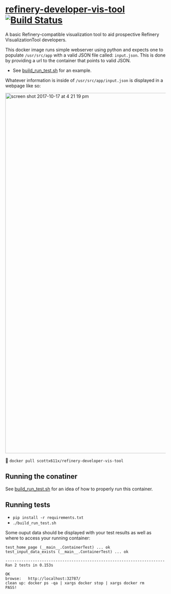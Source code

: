 # [refinery-developer-vis-tool](https://hub.docker.com/r/scottx611x/refinery-developer-vis-tool/) [![Build Status](https://travis-ci.org/refinery-platform/refinery-developer-vis-tool.svg?branch=master)](https://travis-ci.org/refinery-platform/refinery-developer-vis-tool)
A basic Refinery-compatible visualization tool to aid prospective Refinery VisualizationTool developers.

This docker image runs simple webserver using python and expects one to populate `/usr/src/app` with a valid JSON file called: `input.json`. 
This is done by providing a url to the container that points to valid JSON. 
  - See [build_run_test.sh](https://github.com/scottx611x/refinery-developer-vis-tool/blob/master/build_run_test.sh#L11) for an example.
  
Whatever information is inside of `/usr/src/app/input.json` is displayed in a webpage like so:

<img width="1130" alt="screen shot 2017-10-17 at 4 21 19 pm" src="https://user-images.githubusercontent.com/5629547/31687440-450d943e-b357-11e7-9ba3-3d7500cf8f37.png">

🐳 `docker pull scottx611x/refinery-developer-vis-tool`

## Running the conatiner
See [build_run_test.sh](https://github.com/scottx611x/refinery-developer-vis-tool/blob/master/build_run_test.sh) for an idea of how to properly run this container.

## Running tests
- `pip install -r requirements.txt`
- `./build_run_test.sh`

Some ouput data should be displayed with your test results as well as where to access your running container:
```
test_home_page (__main__.ContainerTest) ... ok
test_input_data_exists (__main__.ContainerTest) ... ok

----------------------------------------------------------------------
Ran 2 tests in 0.153s

OK
browse:   http://localhost:32787/
clean up: docker ps -qa | xargs docker stop | xargs docker rm
PASS!
```
